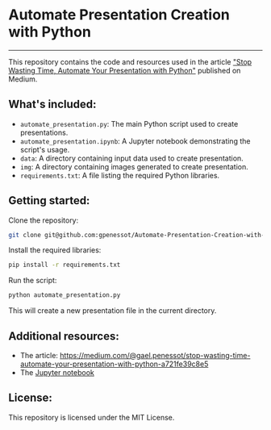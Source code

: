 # Automate Presentation Creation with Python
---

This repository contains the code and resources used in the article ["Stop Wasting Time, Automate Your Presentation with Python"](https://medium.com/@gael.penessot/stop-wasting-time-automate-your-presentation-with-python-a721fe39c8e5) published on Medium.

## What's included:

* `automate_presentation.py`: The main Python script used to create presentations.
* `automate_presentation.ipynb`: A Jupyter notebook demonstrating the script's usage.
* `data`: A directory containing input data used to create presentation.
* `img`: A directory containing images generated to create presentation.
* `requirements.txt`: A file listing the required Python libraries.

## Getting started:

Clone the repository:

```bash
git clone git@github.com:gpenessot/Automate-Presentation-Creation-with-Python.git
```

Install the required libraries:
```bash
pip install -r requirements.txt
```

Run the script:

```bash
python automate_presentation.py
```

This will create a new presentation file in the current directory.

## Additional resources:

* The article: https://medium.com/@gael.penessot/stop-wasting-time-automate-your-presentation-with-python-a721fe39c8e5
* The [Jupyter notebook](./automate_presentation.ipynb)

## License:

This repository is licensed under the MIT License.
